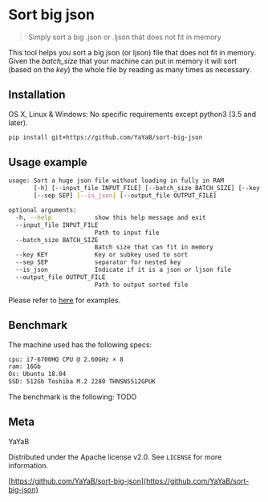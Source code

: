 # Sort big json
> Simply sort a big .json or .ljson that does not fit in memory


This tool helps you sort a big json (or ljson) file that does not fit in memory.
Given the *batch_size* that your machine can put in memory it will sort (based on the *key*) the whole file by
reading as many times as necessary.

## Installation

OS X, Linux & Windows:
No specific requirements except python3 (3.5 and later).

```sh
pip install git+https://github.com/YaYaB/sort-big-json
```


## Usage example

```sh
usage: Sort a huge json file without loading in fully in RAM
       [-h] [--input_file INPUT_FILE] [--batch_size BATCH_SIZE] [--key KEY]
       [--sep SEP] [--is_json] [--output_file OUTPUT_FILE]

optional arguments:
  -h, --help            show this help message and exit
  --input_file INPUT_FILE
                        Path to input file
  --batch_size BATCH_SIZE
                        Batch size that can fit in memory
  --key KEY             Key or subkey used to sort
  --sep SEP             separator for nested key
  --is_json             Indicate if it is a json or ljson file
  --output_file OUTPUT_FILE
                        Path to output sorted file

```

Please refer to [here](examples) for examples.

## Benchmark
The machine used has the following specs:

```sh
cpu: i7-6700HQ CPU @ 2.60GHz × 8
ram: 16Gb
Os: Ubuntu 18.04
SSD: 512Gb Toshiba M.2 2280 THNSN5512GPUK 
```

The benchmark is the following:
TODO

## Meta

YaYaB

Distributed under the Apache license v2.0. See ``LICENSE`` for more information.

[https://github.com/YaYaB/sort-big-json](https://github.com/YaYaB/sort-big-json)
